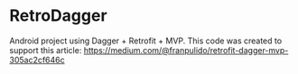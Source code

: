 RetroDagger
=============

Android project using Dagger + Retrofit + MVP. 
This code was created to support this article: https://medium.com/@franpulido/retrofit-dagger-mvp-305ac2cf646c